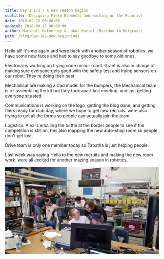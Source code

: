 ```yaml
---
title: Day 1 1/2 - a new season begins
subtitle: (Designing Field Elements and working on the Roborio)
date: 2018-09-15 00:00:00
updated: 2018-09-15 00:00:00
author: Marshall McInerney & Lukas Koziol (Boredom in Belgrade)
path: /blog/Day-1&2-new-beginnings
---
```


Hello all! It's me again and were back with another season of robotics. we have some new faces and had to say goodbye to some old ones.

Electrical is working on trying code on our robot. Grant is also in charge of making sure everyone gets good with the safety test and trying sensors on our robot.
They're doing their best

Mechanical are making a Cad model for the bumpers, the Mechanical team is re-assembling the kit bot they took apart last meeting.
and just getting everyone situated.

Communications is working on the logo, getting the blog done, and getting fliers ready for club day, where we hope to get new recruits.
were also trying to get all the forms so people can actually join the team.

Logistics. Alex is emailing the battle at the border people to see if the competition is still on, hes also mapping the new auto-shop room so people don't get lost.

Drive team is only one member today so Tabatha is just helping people.

Last week was saying Hello to the new recruits and making the new room work. were all excited for another mazing season in robotics.

![New Crib](./images/20180915/newdigs.jpg)
